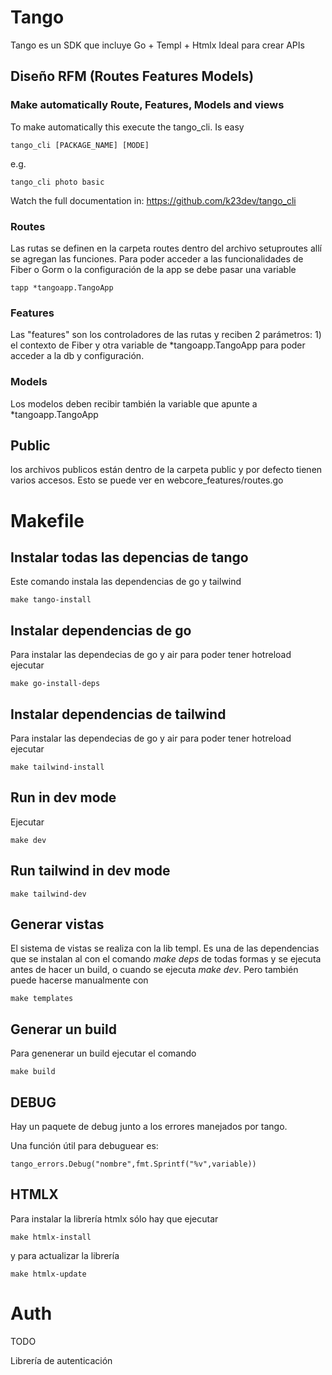 # Tango

Tango es un SDK que incluye Go + Templ + Htmlx
Ideal para crear APIs

## Diseño RFM (Routes Features Models)

### Make automatically Route, Features, Models and views

To make automatically this execute the tango_cli. Is easy

    tango_cli [PACKAGE_NAME] [MODE]

e.g.

    tango_cli photo basic

Watch the full documentation in: https://github.com/k23dev/tango_cli

### Routes

Las rutas se definen en la carpeta routes dentro del archivo setuproutes allí se agregan las funciones. Para poder acceder a las funcionalidades de Fiber o Gorm o la configuración de la app se debe pasar una variable

    tapp *tangoapp.TangoApp

### Features

Las "features" son los controladores de las rutas y reciben 2 parámetros: 1) el contexto de Fiber y otra variable de *tangoapp.TangoApp para poder acceder a la db y configuración.

### Models

Los modelos deben recibir también la variable que apunte a *tangoapp.TangoApp

## Public

los archivos publicos están dentro de la carpeta public y por defecto tienen varios accesos. Esto se puede ver en webcore_features/routes.go

# Makefile

## Instalar todas las depencias de tango

Este comando instala las dependencias de go y tailwind

    make tango-install

## Instalar dependencias de go

Para instalar las dependecias de go y air para poder tener hotreload ejecutar

    make go-install-deps

## Instalar dependencias de tailwind

Para instalar las dependecias de go y air para poder tener hotreload ejecutar

    make tailwind-install

## Run in dev mode

Ejecutar

    make dev

## Run tailwind in dev mode

    make tailwind-dev

## Generar vistas

El sistema de vistas se realiza con la lib templ. Es una de las dependencias que se instalan al con el comando _make deps_ de todas formas y se ejecuta antes de hacer un build, o cuando se ejecuta _make dev_.
Pero también puede hacerse manualmente con

    make templates

## Generar un build

Para genenerar un build ejecutar el comando

    make build

## DEBUG

Hay un paquete de debug junto a los errores manejados por tango.

Una función útil para debuguear es:

    tango_errors.Debug("nombre",fmt.Sprintf("%v",variable))

## HTMLX

Para instalar la librería htmlx sólo hay que ejecutar

    make htmlx-install

y para actualizar la librería

    make htmlx-update

# Auth

TODO

Librería de autenticación
